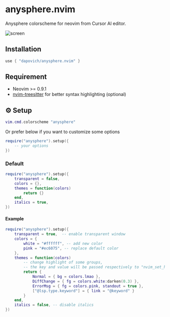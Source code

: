 # anysphere.nvim

Anysphere colorscheme for neovim from Cursor AI editor.

![screen](./media/cpp_screenshot.png)
    
## Installation
    
```lua
use { "dapovich/anysphere.nvim" }
```
    
## Requirement

- Neovim >= 0.9.1
- [nvim-treesitter](https://github.com/nvim-treesitter/nvim-treesitter) for better syntax highlighting (optional)

## :gear: Setup

```lua
vim.cmd.colorscheme "anysphere"
```

Or prefer below if you want to customize some options

```lua
require("anysphere").setup({
    -- your options
})
```

### Default

```lua
require("anysphere").setup({
    transparent = false,
    colors = {},
    themes = function(colors)
        return {}
    end,
    italics = true,
})
```

#### Example

```lua
require("anysphere").setup({
    transparent = true,  -- enable transparent window
    colors = {
        white = "#ffffff", -- add new color
        pink = "#ec6075", -- replace default color
    },
    themes = function(colors)
        -- change highlight of some groups,
        -- the key and value will be passed respectively to "nvim_set_hl"
        return {
            Normal = { bg = colors.lmao },
            DiffChange = { fg = colors.white:darken(0.3) },
            ErrorMsg = { fg = colors.pink, standout = true },
            ["@lsp.type.keyword"] = { link = "@keyword" }
        }
    end,
    italics = false, -- disable italics
})
```
